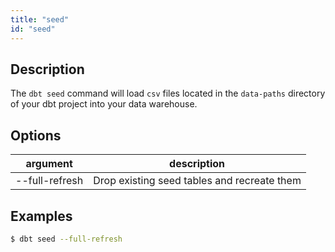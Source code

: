 ```yaml
---
title: "seed"
id: "seed"
---
```

## Description
The `dbt seed` command will load `csv` files located in the `data-paths` directory of your dbt project into your data warehouse.

## Options
| argument       | description                                 |
|----------------|---------------------------------------------|
| --full-refresh | Drop existing seed tables and recreate them |

## Examples
<File name='bash'>

```bash
$ dbt seed --full-refresh
```

</File>
